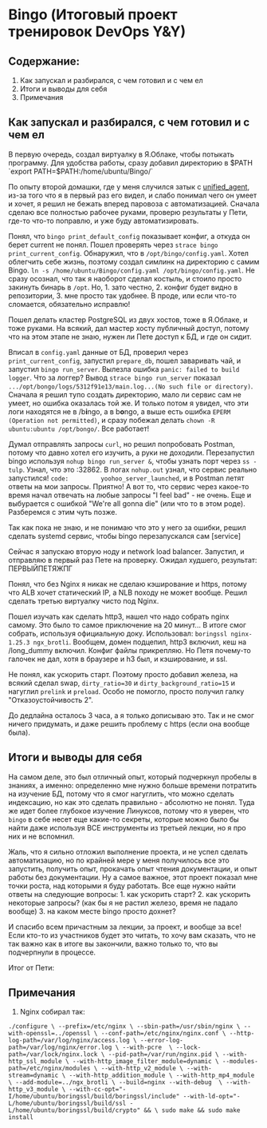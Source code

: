 # Bingo (Итоговый проект тренировок DevOps Y&Y)

## Содержание:
1. Как запускал и разбирался, с чем готовил и с чем ел
2. Итоги и выводы для себя
3. Примечания

## Как запускал и разбирался, с чем готовил и с чем ел

В первую очередь, создал виртуалку в Я.Облаке, чтобы потыкать программу. Для удобства работы, сразу добавил директорию в $PATH `export PATH=$PATH:/home/ubuntu/Bingo/`

По опыту второй домашки, где у меня случился затык с [unified_agent](https://cloud.yandex.ru/blog/posts/2021/03/unified-agent-preview), из-за того что я в первый раз его видел, и слабо понимал чего он умеет и хочет, я решил не бежать вперед паровоза с автоматизацией. Сначала сделаю все полностью рабочее руками, проверю результаты у Пети, где-то что-то поправлю, и уже буду автоматизировать.

Понял, что `bingo print_default_config` показывает конфиг, а откуда он берет current не понял. Пошел проверять через `strace bingo print_current_config`. Обнаружил, что в `/opt/bingo/config.yaml`. Хотел облегчить себе жизнь, поэтому создал симлинк на директорию с самим Bingo. `ln -s /home/ubuntu/Bingo/config.yaml /opt/bingo/config.yaml`. Не сразу осознал, что так я наоборот сделал костыль, и стоило просто закинуть бинарь в `/opt`. Но, 1. зато честно, 2. конфиг будет видно в репозитории, 3. мне просто так удобнее. В проде, или если что-то сломается, обязательно исправлю!

Пошел делать кластер PostgreSQL из двух хостов, тоже в Я.Облаке, и тоже руками. На всякий, дал мастер хосту публичный доступ, потому что на этом этапе не знаю, нужен ли Пете доступ к БД, и где он сидит.

Вписал в `сonfig.yaml` данные от БД, проверил через `print_current_config`, запустил `prepare_db`, пошел заваривать чай, и запустил `bingo run_server`. Вылезла ошибка `panic: failed to build logger`. Что за логгер? Вывод `strace bingo run_server` показал `.../opt/bongo/logs/5312f91e13/main.log...(No such file or directory)`. Сначала я решил тупо создать директорию, мало ли сервис сам не умеет, но ошибка оказалась той же. И только потом я увидел, что эти логи находятся не в /b**i**ngo, а в b**o**ngo, а выше есть ошибка `EPERM (Operation not permitted)`, и сразу побежал делать `chown -R ubuntu:ubuntu /opt/bongo/`. Все работает!

Думал отправлять запросы `curl`, но решил попробовать Postman, потому что давно хотел его изучить, а руки не доходили. Перезапустил bingo используя `nohup bingo run_server &`, чтобы узнать порт через `ss -tulp`. Узнал, что это :32862. В логах `nohup.out` узнал, что сервис реально запустился! `code:         yoohoo_server_launched`, и в Postman летят ответы на мои запросы. Приятно!
А вот то, что сервис через какое-то время начал отвечать на любые запросы "I feel bad" - не очень. Еще и выбурается с ошибкой "We're all gonna die" (или что то в этом роде). Разберемся с этим чуть позже.

Так как пока не знаю, и не понимаю что это у него за ошибки, решил сделать systemd сервис, чтобы bingo перезапускался сам [service]

Сейчас я запускаю вторую ноду и network load balancer. Запустил, и отправляю в первый раз Пете на проверку. Ожидал худшего, результат: ПЕРВЫЙПЕТЯЖПГ

Понял, что без Nginx я никак не сделаю кэширование и https, потому что ALB хочет статический IP, а NLB походу не может вообще. Решил сделать третью виртуалку чисто под Nginx.

Пошел изучать как сделать http3, нашел что надо собрать nginx самому. Это было то самое приключение на 20 минут... В итоге смог собрать, используя официальную доку. Использовал: `boringssl nginx-1.25.3 ngx_brotli`. Вообщем, домен подцепил, http3 включил, кеш на /long_dummy включил. Конфиг файлы прикрепляю. Но Петя почему-то галочек не дал, хотя в браузере и h3 был, и кэширование, и ssl. 

Не понял, как ускорить старт. Поэтому просто добавил железа, на всякий сделал swap, `dirty_ratio=30` и `dirty_background_ratio=15`  и нагуглил `prelink` и `preload`. Особо не помогло, просто получил галку "Отказоустойчивость 2".

До дедлайна осталось 3 часа, а я только дописываю это. Так и не смог ничего придумать, и даже решить проблему с https (если она вообще была).

## Итоги и выводы для себя

На самом деле, это был отличный опыт, который подчеркнул пробелы в знаниях, а именно: определенно мне нужно больше времени потратить на изучение БД, потому что я смог нагуглить, что можно сделать индексацию, но как это сделать правильно - абсолютно не понял. Туда же идет более глубокое изучение Линуксов, потому что я уверен, что `bingo` в себе несет еще какие-то секреты, которые можно было бы найти даже используя ВСЕ инструменты из третьей лекции, но я про них и не вспомнил. 

Жаль, что я сильно отложил выполнение проекта, и не успел сделать автоматизацию, но по крайней мере у меня получилось все это запустить, получить опыт, прокачать опыт чтения документации, и опыт работы без документации. Ну а самое важное, этот проект показал мне точки роста, над которыми я буду работать.
Все еще нужно найти ответы на следующие вопросы: 1. как ускорить старт? 2. как ускорить некоторые запросы? (как бы я не растил железо, время не падало вообще) 3. на каком месте bingo просто дохнет?

И спасибо всем причастным за лекции, за проект, и вообще за все! Если кто-то из участников будет это читать, то хочу вам сказать, что не так важно как в итоге вы закончили, важно только то, что вы подчерпнули в процессе.

Итог от Пети: 

## Примечания

1. Nginx собирал так: 

`./configure \
        --prefix=/etc/nginx \
        --sbin-path=/usr/sbin/nginx \
        --with-openssl=../openssl \
        --conf-path=/etc/nginx/nginx.conf \
        --http-log-path=/var/log/nginx/access.log \
        --error-log-path=/var/log/nginx/error.log \
        --with-pcre  \
        --lock-path=/var/lock/nginx.lock \
        --pid-path=/var/run/nginx.pid \
        --with-http_ssl_module \
        --with-http_image_filter_module=dynamic \
        --modules-path=/etc/nginx/modules \
        --with-http_v2_module \
        --with-stream=dynamic \
        --with-http_addition_module \
        --with-http_mp4_module  \
        --add-module=../ngx_brotli \
        --build=nginx --with-debug  \
        --with-http_v3_module \
        --with-cc-opt="-I/home/ubuntu/boringssl/build/boringssl/include" --with-ld-opt="-L/home/ubuntu/boringssl/build/ssl -L/home/ubuntu/boringssl/build/crypto" && \
    sudo make && sudo make install`
